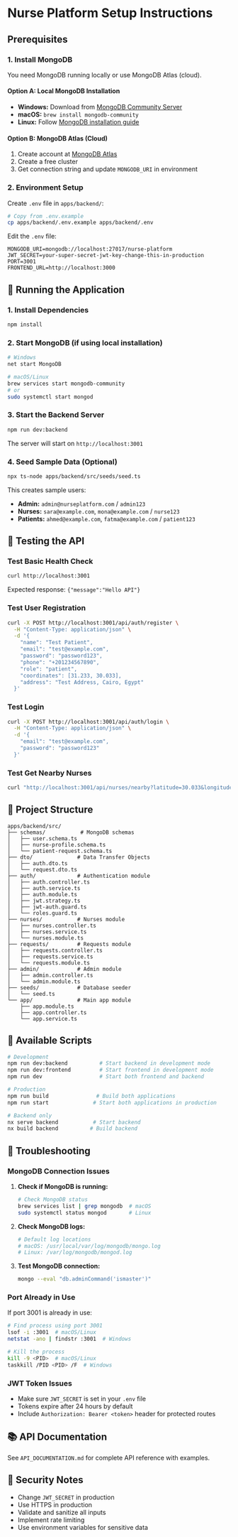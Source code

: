# Nurse Platform Setup Instructions

## Prerequisites

### 1. Install MongoDB
You need MongoDB running locally or use MongoDB Atlas (cloud).

#### Option A: Local MongoDB Installation
- **Windows:** Download from [MongoDB Community Server](https://www.mongodb.com/try/download/community)
- **macOS:** `brew install mongodb-community`
- **Linux:** Follow [MongoDB installation guide](https://docs.mongodb.com/manual/installation/)

#### Option B: MongoDB Atlas (Cloud)
1. Create account at [MongoDB Atlas](https://www.mongodb.com/atlas)
2. Create a free cluster
3. Get connection string and update `MONGODB_URI` in environment

### 2. Environment Setup
Create `.env` file in `apps/backend/`:
```bash
# Copy from .env.example
cp apps/backend/.env.example apps/backend/.env
```

Edit the `.env` file:
```env
MONGODB_URI=mongodb://localhost:27017/nurse-platform
JWT_SECRET=your-super-secret-jwt-key-change-this-in-production
PORT=3001
FRONTEND_URL=http://localhost:3000
```

## 🚀 Running the Application

### 1. Install Dependencies
```bash
npm install
```

### 2. Start MongoDB (if using local installation)
```bash
# Windows
net start MongoDB

# macOS/Linux
brew services start mongodb-community
# or
sudo systemctl start mongod
```

### 3. Start the Backend Server
```bash
npm run dev:backend
```

The server will start on `http://localhost:3001`

### 4. Seed Sample Data (Optional)
```bash
npx ts-node apps/backend/src/seeds/seed.ts
```

This creates sample users:
- **Admin:** `admin@nurseplatform.com` / `admin123`
- **Nurses:** `sara@example.com`, `mona@example.com` / `nurse123`  
- **Patients:** `ahmed@example.com`, `fatma@example.com` / `patient123`

## 🧪 Testing the API

### Test Basic Health Check
```bash
curl http://localhost:3001
```
Expected response: `{"message":"Hello API"}`

### Test User Registration
```bash
curl -X POST http://localhost:3001/api/auth/register \
  -H "Content-Type: application/json" \
  -d '{
    "name": "Test Patient",
    "email": "test@example.com", 
    "password": "password123",
    "phone": "+201234567890",
    "role": "patient",
    "coordinates": [31.233, 30.033],
    "address": "Test Address, Cairo, Egypt"
  }'
```

### Test Login
```bash
curl -X POST http://localhost:3001/api/auth/login \
  -H "Content-Type: application/json" \
  -d '{
    "email": "test@example.com",
    "password": "password123"
  }'
```

### Test Get Nearby Nurses
```bash
curl "http://localhost:3001/api/nurses/nearby?latitude=30.033&longitude=31.233&radius=10"
```

## 📁 Project Structure

```
apps/backend/src/
├── schemas/           # MongoDB schemas
│   ├── user.schema.ts
│   ├── nurse-profile.schema.ts
│   └── patient-request.schema.ts
├── dto/              # Data Transfer Objects
│   ├── auth.dto.ts
│   └── request.dto.ts
├── auth/             # Authentication module
│   ├── auth.controller.ts
│   ├── auth.service.ts
│   ├── auth.module.ts
│   ├── jwt.strategy.ts
│   ├── jwt-auth.guard.ts
│   └── roles.guard.ts
├── nurses/           # Nurses module
│   ├── nurses.controller.ts
│   ├── nurses.service.ts
│   └── nurses.module.ts
├── requests/         # Requests module
│   ├── requests.controller.ts
│   ├── requests.service.ts
│   └── requests.module.ts
├── admin/            # Admin module
│   ├── admin.controller.ts
│   └── admin.module.ts
├── seeds/            # Database seeder
│   └── seed.ts
└── app/              # Main app module
    ├── app.module.ts
    ├── app.controller.ts
    └── app.service.ts
```

## 🔧 Available Scripts

```bash
# Development
npm run dev:backend          # Start backend in development mode
npm run dev:frontend         # Start frontend in development mode  
npm run dev                  # Start both frontend and backend

# Production
npm run build               # Build both applications
npm run start              # Start both applications in production

# Backend only
nx serve backend           # Start backend
nx build backend          # Build backend
```

## 🐛 Troubleshooting

### MongoDB Connection Issues
1. **Check if MongoDB is running:**
   ```bash
   # Check MongoDB status
   brew services list | grep mongodb  # macOS
   sudo systemctl status mongod       # Linux
   ```

2. **Check MongoDB logs:**
   ```bash
   # Default log locations
   # macOS: /usr/local/var/log/mongodb/mongo.log
   # Linux: /var/log/mongodb/mongod.log
   ```

3. **Test MongoDB connection:**
   ```bash
   mongo --eval "db.adminCommand('ismaster')"
   ```

### Port Already in Use
If port 3001 is already in use:
```bash
# Find process using port 3001
lsof -i :3001  # macOS/Linux
netstat -ano | findstr :3001  # Windows

# Kill the process
kill -9 <PID>  # macOS/Linux
taskkill /PID <PID> /F  # Windows
```

### JWT Token Issues
- Make sure `JWT_SECRET` is set in your `.env` file
- Tokens expire after 24 hours by default
- Include `Authorization: Bearer <token>` header for protected routes

## 📚 API Documentation
See `API_DOCUMENTATION.md` for complete API reference with examples.

## 🔐 Security Notes
- Change `JWT_SECRET` in production
- Use HTTPS in production
- Validate and sanitize all inputs
- Implement rate limiting
- Use environment variables for sensitive data
